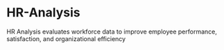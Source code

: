 # HR-Analysis
 HR Analysis evaluates workforce data to improve employee performance, satisfaction, and organizational efficiency
